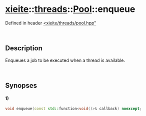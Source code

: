 # [xieite](../../../../../xieite.md)\:\:[threads](../../../../../threads.md)\:\:[Pool](../../../pool.md)\:\:enqueue
Defined in header [<xieite/threads/pool.hpp"](../../../../../../include/xieite/threads/pool.hpp)

&nbsp;

## Description
Enqueues a job to be executed when a thread is available.

&nbsp;

## Synopses
#### 1)
```cpp
void enqueue(const std::function<void()>& callback) noexcept;
```
